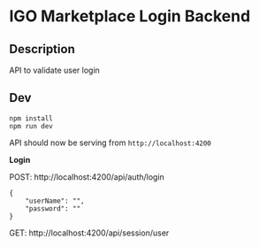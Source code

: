 # IGO Marketplace Login Backend

## Description
API to validate user login 

## Dev
```
npm install
npm run dev
```
API should now be serving from `http://localhost:4200`

**Login**

POST: http://localhost:4200/api/auth/login
```
{
	"userName": "",
	"password": ""
}
```

GET:  http://localhost:4200/api/session/user

